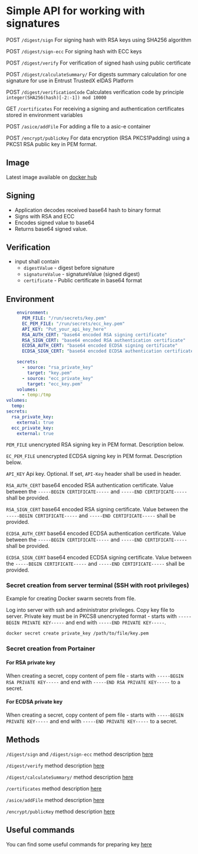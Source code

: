 # Simple API for working with signatures

POST `/digest/sign` For signing hash with RSA keys using SHA256 algorithm

POST `/digest/sign-ecc` For signing hash with ECC keys

POST `/digest/verify` For verification of signed hash using public certificate

POST `/digest/calculateSummary/` For digests summary calculation for one signature for use in Entrust TrustedX eIDAS Platform

POST `/digest/verificationCode` Calculates verification code by principle `integer(SHA256(hash)[-2:-1]) mod 10000`

GET `/certificates` For receiving a signing and authentication certificates stored in environment variables

POST `/asice/addFile` For adding a file to a asic-e container

POST `/encrypt/publicKey` For data encryption (RSA PKCS1Padding) using a PKCS1 RSA public key in PEM format.

## Image

Latest image available on [docker hub](https://hub.docker.com/r/unknovs/hash-sign)

## Signing

* Application decodes received base64 hash to binary format
* Signs with RSA and ECC
* Encodes signed value to base64
* Returns base64 signed value.

## Verification

* input shall contain
  * `digestValue` - digest before signature
  * `signatureValue` - signatureValue (signed digest)
  * `certificate` - Public certificate in base64 format


## Environment

```yaml
    environment:
      PEM_FILE: "/run/secrets/key.pem"
      EC_PEM_FILE: "/run/secrets/ecc_key.pem"
      API_KEY: "Put_your_api_key_here"
      RSA_AUTH_CERT: "base64 encoded RSA signing certificate"
      RSA_SIGN_CERT: "base64 encoded RSA authentication certificate"
      ECDSA_AUTH_CERT: "base64 encoded ECDSA signing certificate"
      ECDSA_SIGN_CERT: "base64 encoded ECDSA authentication certificate"

    secrets:
      - source: "rsa_private_key"
        target: "key.pem"
      - source: "ecc_private_key"
        target: "ecc_key.pem"
    volumes:
      - temp:/tmp
volumes:
  temp:
secrets:
  rsa_private_key:
    external: true
  ecc_private_key:
    external: true 
```

`PEM_FILE` unencrypted RSA signing key in PEM format. Description below.

`EC_PEM_FILE` unencrypted ECDSA signing key in PEM format. Description below.

`API_KEY` Api key. Optional. If set, `API-Key` header shall be used in header.

`RSA_AUTH_CERT` base64 encoded RSA authentication certificate. Value between the `-----BEGIN CERTIFICATE-----` and `-----END CERTIFICATE-----` shall be provided. 

`RSA_SIGN_CERT` base64 encoded RSA signing certificate. Value between the `-----BEGIN CERTIFICATE-----` and `-----END CERTIFICATE-----` shall be provided.

`ECDSA_AUTH_CERT` base64 encoded ECDSA authentication certificate. Value between the `-----BEGIN CERTIFICATE-----` and `-----END CERTIFICATE-----` shall be provided.

`ECDSA_SIGN_CERT` base64 encoded ECDSA signing certificate. Value between the `-----BEGIN CERTIFICATE-----` and `-----END CERTIFICATE-----` shall be provided.

### Secret creation from server terminal (SSH with root privileges)

Example for creating Docker swarm secrets from file.

Log into server with ssh and administrator privileges. Copy key file to server. Private key must be in PKCS8 unencrypted format - starts with `-----BEGIN PRIVATE KEY-----` and end with `-----END PRIVATE KEY-----`.

```sh
docker secret create private_key /path/to/file/key.pem
```

### Secret creation from Portainer

#### For RSA private key

When creating a secret, copy content of pem file - starts with `-----BEGIN RSA PRIVATE KEY-----` and end with `-----END RSA PRIVATE KEY-----` to a secret.

#### For ECDSA private key

When creating a secret, copy content of pem file - starts with `-----BEGIN PRIVATE KEY-----` and end with `-----END PRIVATE KEY-----` to a secret.

## Methods

`/digest/sign` and `/digest/sign-ecc` method description [here](./documentation/sign.md)

`/digest/verify` method description [here](./documentation/verify.md)

`/digest/calculateSummary/` method description [here](./documentation/calculateSummary.md)

`/certificates` method description [here](./documentation/certificates.md)

`/asice/addFile` method description [here](./documentation/addFile.md)

`/encrypt/publicKey` method description [here](./documentation/encrypt_with_public_key.md)

## Useful commands

You can find some useful commands for preparing key [here](./documentation/helper.md)